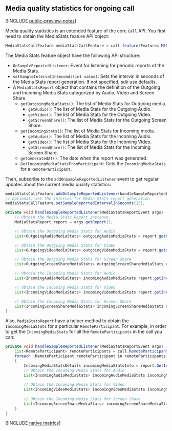## Media quality statistics for ongoing call

[!INCLUDE [public-preview-notes](../../../../includes/public-preview-include.md)]

Media quality statistics is an extended feature of the core `Call` API. You first need to obtain the MediaStats feature API object:

```java
MediaStatsCallFeature mediaStatsCallFeature = call.feature(Features.MEDIA_STATS);
```

The Media Stats feature object have the following API structure:
- `OnSampleReportedListener`: Event for listening for periodic reports of the Media Stats.
- `setSampleIntervalInSeconds(int value)`: Sets the interval in seconds of the Media Stats report generation. If not specified, sdk use defaults.
- A `MediaStatsReport` object that contains the definition of the Outgoing and Incoming Media Stats categorized by Audio, Video and Screen Share.
  - `getOutgoingMediaStats()`: The list of Media Stats for Outgoing media.
    - `getAudio()`: The list of Media Stats for the Outgoing Audio.
    - `getVideo()`: The list of Media Stats for the Outgoing Video.
    - `getScreenShare()`: The list of Media Stats for the Outgoing Screen Share. 
  - `getIncomingStats()`: The list of Media Stats for Incoming media.
    - `getAudio()`: The list of Media Stats for the Incoming Audio.
    - `getVideo()`: The list of Media Stats for the Incoming Video.
    - `getScreenShare()`: The list of Media Stats for the Incoming Screen Share. 
  - `getGeneratedAt()`: The date when the report was generated.
  - `GetIncomingMediaStatsFromParticipant`: Gets the `IncomingMediaStats` for a `RemoteParticipant`.

Then, subscribe to the `addOnSampleReportedListener` event to get regular updates about the current media quality statistics:

```java
mediaStatsCallFeature.addOnSampleReportedListener(handleSampleReportedListener);
// Optional, set the interval for Media Stats report generation
mediaStatsCallFeature.setSampleReportedIntervalInSeconds(15);

private void handleSampleReportedListener(MediaStatsReportEvent args) {
    // Obtain the Media Stats Report instance.
    MediaStatsReport report = args.getReport();

    // Obtain the Outgoing Media Stats for Audio
    List<OutgoingAudioMediaStats> outgoingAudioMediaStats = report.getOutgoingMediaStats().getAudio();

    // Obtain the Outgoing Media Stats for Video
    List<OutgoingVideoMediaStats> outgoingVideoMediaStats = report.getOutgoingMediaStats().getVideo();

    // Obtain the Outgoing Media Stats for Screen Share
    List<OutgoingScreenShareMediaStats> outgoingScreenShareMediaStats report.getOutgoingMediaStats().getScreenShare();

    // Obtain the Incoming Media Stats for Audio
    List<IncomingAudioMediaStats> incomingAudioMediaStats report.getIncomingMediaStats().getAudio();

    // Obtain the Incoming Media Stats for Video
    List<IncomingVideoMediaStats> incomingVideoMediaStats report.getIncomingMediaStats().getVideo();

    // Obtain the Incoming Media Stats for Screen Share
    List<IncomingScreenShareMediaStats> incomingScreenShareMediaStats report.getIncomingMediaStats().getScreenShare();
}
```

Also, `MediaStatsReport` have a helper method to obtain the `IncomingMediaStats` for a particular `RemoteParticipant`.
For example, in order to get the `IncomingMediaStats` for all the `RemoteParticipants` in the call you can:

```java
private void handleSampleReportedListener(MediaStatsReportEvent args) {
    List<RemoteParticipant> remoteParticipants = call.RemoteParticipants.ToList<RemoteParticipant>();
    foreach (RemoteParticipant remoteParticipant in remoteParticipants)
    {
        IncomingMediaStatsDetails incomingMediaStatsInfo = report.GetIncomingMediaStatsFromParticipant(remoteParticipant.Identifier);
        // Obtain the Incoming Media Stats for Audio
        List<IncomingAudioMediaStats> incomingAudioMediaStats incomingMediaStatsInfo.getAudio();
    
        // Obtain the Incoming Media Stats for Video
        List<IncomingVideoMediaStats> incomingVideoMediaStats incomingMediaStatsInfo.getVideo();
    
        // Obtain the Incoming Media Stats for Screen Share
        List<IncomingScreenShareMediaStats> incomingScreenShareMediaStats incomingMediaStatsInfo.getScreenShare();
    }
}
```

[!INCLUDE [native matrics](media-stats-native-metrics.md)]
